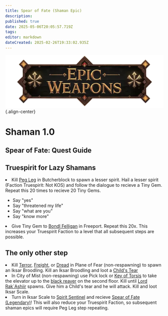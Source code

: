 ```yaml
---
title: Spear of Fate (Shaman Epic)
description: 
published: true
date: 2025-05-06T20:05:57.719Z
tags: 
editor: markdown
dateCreated: 2025-02-26T19:33:02.935Z
---
```


![epicweapons.webp](/epicweapons.webp){.align-center}

# Shaman 1.0


<h2>Spear of Fate: Quest Guide</h2>
<h2> Truespirit for Lazy Shamans</h2>
<li>Kill <a href=https://eqdb.net/npc/detail/68032> Peg Leg</a> in Butcherblock to spawn a lesser spirit.
Hail a lesser spirit (Faction Truespirit: Not KOS) and follow the dialogue to recieve a Tiny Gem. Repeat this 20 times to recieve 20 Tiny Gems.</li>
<ul>
  <li>Say "yes"</li>
<li>Say "threatened my life"</li>
<li>Say "what are you"</li>
<li>Say "know more"</li>
  </ul>
<li>Give Tiny Gem to <a href=https://eqdb.net/npc/detail/8003>Bondl Felligan</a> in Freeport. Repeat this 20x. This increases your Truespirit Faction to a level that all subsequent steps are possible.</li>

<h2> The only other step </h2>

<li>Kill <a href=https://eqdb.net/npc/detail/72002>Terror</a>, <a href=https://eqdb.net/npc/detail/72004>Freight</a>, or <a href=https://eqdb.net/npc/detail/72000>Dread</a> in Plane of Fear (non-respawning) to spawn an Iksar Broodling. Kill an Iksar Broodling and loot a <a href=https://eqdb.net/item/detail/1673>Child's Tear</a> </li>

<li>In City of Mist (non-respawning) use Pick lock or <a href=https://eqdb.net/item/detail/20886>Key of Torsis</a> to take the elevator up to the <a href=https://eqdb.net/npc/detail/90005>black reaver</a> on the second floor. Kill until <a href=https://eqdb.net/npc/detail/90183> Lord Rak`Ashiir</a> spawns. Give him a Child's tear and he will attack. Kill and loot Iksar Scale.</li>

<li>Turn in Iksar Scale to <a href=https://eqdb.net/npc/detail/94141> Spirit Sentinel</a> and recieve <a href=https://eqdb.net/item/detail/2010651>Spear of Fate (Legendary)</a>! This will also reduce your Truespirit Faction, so subsequent shaman epics will require Peg Leg step repeating.</li>
